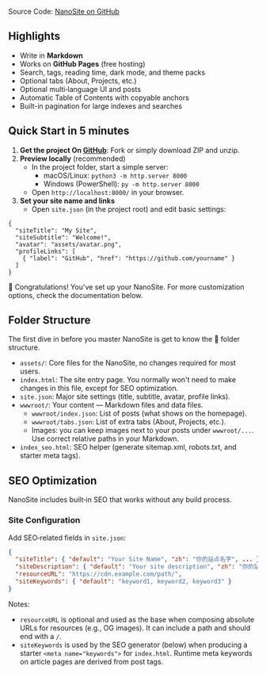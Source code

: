 Source Code: [NanoSite on GitHub](https://github.com/deemoe404/NanoSite)

## Highlights

- Write in **Markdown**
- Works on **GitHub Pages** (free hosting)
- Search, tags, reading time, dark mode, and theme packs
- Optional tabs (About, Projects, etc.)
- Optional multi‑language UI and posts
- Automatic Table of Contents with copyable anchors
- Built-in pagination for large indexes and searches

## Quick Start in 5 minutes

1) **Get the project On [GitHub](https://github.com/deemoe404/NanoSite/)**: Fork or simply download ZIP and unzip.
2) **Preview locally** (recommended)
    - In the project folder, start a simple server:
        - macOS/Linux: `python3 -m http.server 8000`
        - Windows (PowerShell): `py -m http.server 8000`
    - Open `http://localhost:8000/` in your browser.
3) **Set your site name and links**
    - Open `site.json` (in the project root) and edit basic settings:

```
{
  "siteTitle": "My Site",
  "siteSubtitle": "Welcome!",
  "avatar": "assets/avatar.png",
  "profileLinks": [
    { "label": "GitHub", "href": "https://github.com/yourname" }
  ]
}
```

🎉 Congratulations! You've set up your NanoSite. For more customization options, check the documentation below.

## Folder Structure

The first dive in before you master NanoSite is get to know the 📂 folder structure.

- `assets/`: Core files for the NanoSite, no changes required for most users.
- `index.html`: The site entry page. You normally won't need to make changes in this file, except for SEO optimization.
- `site.json`: Major site settings (title, subtitle, avatar, profile links).
- `wwwroot/`: Your content — Markdown files and data files.
    - `wwwroot/index.json`: List of posts (what shows on the homepage).
    - `wwwroot/tabs.json`: List of extra tabs (About, Projects, etc.).
    - Images: you can keep images next to your posts under `wwwroot/...`. Use correct relative paths in your Markdown.
- `index_seo.html`: SEO helper (generate sitemap.xml, robots.txt, and starter meta tags).

## SEO Optimization

NanoSite includes built‑in SEO that works without any build process.

### Site Configuration
Add SEO‑related fields in `site.json`:

```json
{
  "siteTitle": { "default": "Your Site Name", "zh": "你的站点名字", ... },
  "siteDescription": { "default": "Your site description", "zh": "你的站点描述", ... },
  "resourceURL": "https://cdn.example.com/path/", 
  "siteKeywords": { "default": "keyword1, keyword2, keyword3" }
}
```

Notes:
- `resourceURL` is optional and used as the base when composing absolute URLs for resources (e.g., OG images). It can include a path and should end with a `/`.
- `siteKeywords` is used by the SEO generator (below) when producing a starter `<meta name="keywords">` for `index.html`. Runtime meta keywords on article pages are derived from post tags.

